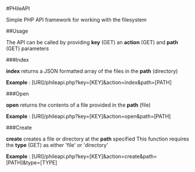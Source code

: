 #PHileAPI

Simple PHP API framework for working with the filesystem

##Usage

The API can be called by providing **key** (GET) an **action** (GET) and **path** (GET) parameters

###Index

**index** returns a JSON formatted array of the files in the **path** (directory)

**Example** : [URI]/phileapi.php?key=[KEY]&action=index&path=[PATH]

###Open

**open** returns the contents of a file provided in the **path** (file)

**Example** : [URI]/phileapi.php?key=[KEY]&action=open&path=[PATH]

###Create

**create** creates a file or directory at the **path** specified
This function requires the **type** (GET) as either 'file' or 'directory'

**Example** : [URI]/phileapi.php?key=[KEY]&action=create&path=[PATH]&type=[TYPE]